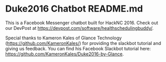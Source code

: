 # Duke2016 Chatbot README.md

This is a Facebook Messenger chatbot built for HackNC 2016. Check out our DevPost at https://devpost.com/software/healthschedulingbuddy/.

Special thanks to Kameron Kales of Glance Technology (https://github.com/KameronKales/) for providing the slackbot tutorial and giving us feedback. You can find his Facebook Slackbot tutorial here: https://github.com/KameronKales/Duke2016-by-Glance.
